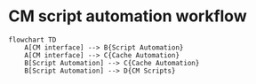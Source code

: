# CM script automation workflow 

```mermaid
flowchart TD
    A[CM interface] --> B{Script Automation}
    A[CM interface] --> C{Cache Automation}
    B[Script Automation] --> C{Cache Automation}
    B[Script Automation] --> D{CM Scripts}
```
